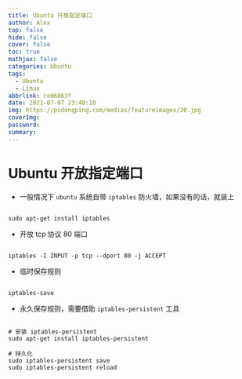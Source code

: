 ```yaml
---
title: Ubuntu 开放指定端口
author: Alex
top: false
hide: false
cover: false
toc: true
mathjax: false
categories: Ubuntu
tags:
  - Ubuntu
  - Linux
abbrlink: ce06863f
date: 2021-07-07 23:40:10
img: https://pudongping.com/medias/featureimages/20.jpg
coverImg:
password:
summary:
---
```


# Ubuntu 开放指定端口

- 一般情况下 `ubuntu` 系统自带 `iptables` 防火墙，如果没有的话，就装上

```shell

sudo apt-get install iptables

```

- 开放 tcp 协议 80 端口

```shell

iptables -I INPUT -p tcp --dport 80 -j ACCEPT

```

- 临时保存规则

```shell

iptables-save

```


- 永久保存规则，需要借助 `iptables-persistent` 工具

```shell

# 安装 iptables-persistent
sudo apt-get install iptables-persistent

# 持久化
sudo iptables-persistent save
sudo iptables-persistent reload

```
